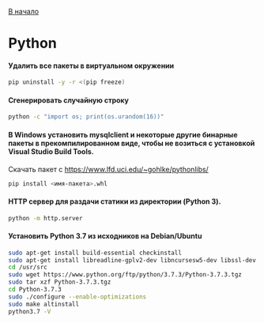 [В начало](README.md)

# Python

#### Удалить все пакеты в виртуальном окружении

```sh
pip uninstall -y -r <(pip freeze)
```

#### Сгенерировать случайную строку
```sh
python -c "import os; print(os.urandom(16))"
```

#### В Windows установить mysqlclient и некоторые другие бинарные пакеты в прекомпилированном виде, чтобы не возиться с установкой Visual Studio Build Tools.

Скачать пакет с https://www.lfd.uci.edu/~gohlke/pythonlibs/

```sh
pip install <имя-пакета>.whl
```

#### HTTP сервер для раздачи статики из директории (Python 3).
```sh
python -m http.server
```

#### Установить Python 3.7 из исходников на Debian/Ubuntu
```sh
sudo apt-get install build-essential checkinstall
sudo apt-get install libreadline-gplv2-dev libncursesw5-dev libssl-dev libsqlite3-dev tk-dev libgdbm-dev libc6-dev libbz2-dev libffi-dev zlib1g-dev
cd /usr/src
sudo wget https://www.python.org/ftp/python/3.7.3/Python-3.7.3.tgz
sudo tar xzf Python-3.7.3.tgz
cd Python-3.7.3
sudo ./configure --enable-optimizations
sudo make altinstall
python3.7 -V
```
